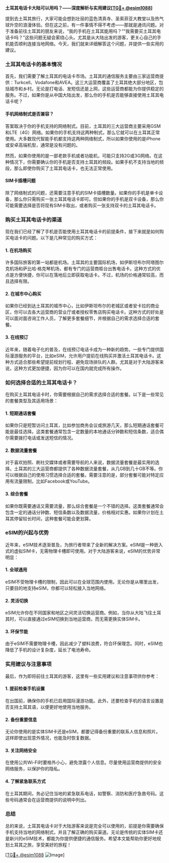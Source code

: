 **土耳其电话卡大陆可以用吗？——深度解析与实用建议[[TG💪+ @esim1088](https://t.me/s/esim1088)]**

提到去土耳其旅行，大家可能会想到壮丽的蓝色清真寺、圣索菲亚大教堂以及热气球升空的浪漫体验。但在这之前，有一件事情不得不考虑——那就是通讯问题。对于准备前往土耳其的朋友来说，“我的手机在土耳其能用吗？”“我需要买土耳其电话卡吗？”这些问题无疑会萦绕心头。尤其是从大陆出发的游客，更关心自己的手机能否顺利连接当地网络。今天，我们就来详细解答这个问题，并提供一些实用的建议。

### 土耳其电话卡的基本情况

首先，我们需要了解土耳其的电话卡市场。土耳其的通信服务主要由三家运营商提供：Turkcell、Vodafone和AVEA。这三大运营商覆盖了土耳其绝大部分地区，包括城市和乡村。无论是打电话、发短信还是上网，这些运营商都能为你提供稳定的服务。不过，如果你是从中国大陆出发，那么你的手机是否能够直接使用土耳其电话卡呢？

#### 手机网络制式是否兼容？

答案取决于你的手机支持的网络制式。目前，土耳其的三大运营商主要采用GSM和LTE（4G）网络。如果你的手机支持这两种制式，那么它就可以在土耳其正常使用。大多数现代智能手机都支持这两种网络制式，所以如果你使用的是iPhone或安卓高端机型，通常是没有问题的。

然而，如果你使用的是一部老款手机或者功能机，可能只支持2G或3G网络。在这种情况下，你需要确认你的手机是否支持土耳其的频段。如果手机不支持当地的频段，那么即使你购买了土耳其电话卡，也无法正常使用。

#### SIM卡插槽问题

除了网络制式的问题，还需要注意手机的SIM卡插槽数量。如果你的手机是单卡设备，那么你只需购买一张土耳其电话卡即可。但如果你的手机是双卡设备，那么你可能需要选择是否将现有SIM卡取出，或者购买一张支持双卡的土耳其电话卡。

### 购买土耳其电话卡的渠道

现在我们已经了解了手机是否能使用土耳其电话卡的前提条件，接下来就是如何购买电话卡的问题。以下是几种常见的购买方式：

#### 1. 在机场购买

许多国际旅客的第一站都是机场。土耳其的主要国际机场，如伊斯坦布尔阿塔图尔克机场和萨比哈·格克琴机场，都有专门的运营商柜台出售电话卡。这种方式的优点是方便快捷，你可以在落地后立即获取电话卡。不过，机场的价格通常较高，而且选择有限。

#### 2. 在城市中心购买

如果你已经到达土耳其的城市中心，比如伊斯坦布尔的老城区或者安卡拉的商业区，你可以去各大运营商的营业厅或者授权零售店购买电话卡。这种方式的好处是可以面对面咨询工作人员，了解更多套餐细节，并根据自己的需求选择合适的套餐。

#### 3. 在线预订

近年来，随着电子化的普及，在线预订电话卡成为一种新的趋势。一些专门提供国际漫游服务的平台，比如eSIM，允许用户提前在线购买并激活土耳其电话卡。这种方式适合那些希望提前规划行程、避免现场排队的人群。尤其是对于大陆游客来说，这种方式更加便捷，因为你可以在国内就完成所有操作。

### 如何选择合适的土耳其电话卡？

在购买土耳其电话卡时，你需要根据自己的需求选择合适的套餐。以下是一些常见的套餐类型及其适用场景：

#### 1. 短期通话套餐

如果你只是短暂访问土耳其，比如参加商务会议或旅游几天，那么短期通话套餐可能是最佳选择。这类套餐通常包含一定数量的本地通话分钟数和短信条数，适合偶尔需要拨打电话或发送短信的情况。

#### 2. 数据流量套餐

对于喜欢拍照、刷社交媒体或者需要导航的人来说，数据流量套餐是最实用的选择。土耳其的三大运营商都提供了各种数据流量套餐，从几GB到几十GB不等。你可以根据自己的使用习惯选择合适的套餐。需要注意的是，部分套餐可能对特定应用有流量限制，比如Facebook或YouTube。

#### 3. 综合套餐

如果你既需要通话又需要流量，那么综合套餐是一个不错的选择。这类套餐通常会包含一定的通话分钟数、短信条数以及数据流量，价格相对实惠。如果你计划在土耳其停留较长时间，这种套餐可能会更划算。

### eSIM的兴起与优势

近年来，eSIM技术逐渐普及，为旅行者带来了全新的解决方案。eSIM是一种嵌入式的虚拟SIM卡，无需物理卡槽即可使用。对于大陆游客来说，eSIM的优势非常明显：

#### 1. 全球通用

eSIM不受物理卡槽的限制，因此可以在全球范围内使用。无论你是从哪里出发，只要目的地支持eSIM，你都可以轻松接入当地网络。

#### 2. 灵活切换

eSIM允许你在不同国家和地区之间灵活切换运营商。例如，当你从大陆飞往土耳其时，可以直接通过eSIM切换到当地运营商，而无需更换实体SIM卡。

#### 3. 环保节能

由于eSIM不需要物理卡槽，因此减少了塑料浪费，符合环保理念。同时，eSIM也降低了手机的设计复杂度，延长了电池寿命。

### 实用建议与注意事项

最后，作为即将前往土耳其的游客，这里有一些实用建议和注意事项供你参考：

#### 1. 提前检查手机设置

在出国前，确保你的手机已启用国际漫游功能。此外，还要检查手机的语言设置是否支持土耳其语，以便更好地使用当地服务。

#### 2. 备份重要信息

无论你使用的是实体SIM卡还是eSIM，都要记得备份重要的联系人信息和照片。这样即使出现意外情况，也能及时恢复数据。

#### 3. 关注网络安全

在使用公共Wi-Fi时要格外小心，避免泄露个人信息。尽量使用运营商提供的安全网络服务，以保护你的隐私。

#### 4. 了解紧急联系方式

在土耳其期间，务必记住当地的紧急联系电话，如警察、消防和医疗急救号码。这些号码通常会在运营商提供的说明中列出。

### 总结

总的来说，土耳其电话卡对于大陆游客来说是完全可以使用的，前提是你需要确保手机支持当地的网络制式，并且了解正确的购买渠道。无论是传统的实体SIM卡还是新兴的eSIM技术，都能为你提供便捷的通信服务。希望本文能帮助你更好地规划土耳其之旅，享受美好的旅程！

[[TG💪+ @esim1088](https://t.me/s/esim1088) ![Image](https://i.postimg.cc/4NQfJmqS/Snipaste-2025-05-13-00-14-12.png)]